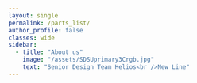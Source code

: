 ```yaml
---
layout: single
permalink: /parts_list/
author_profile: false
classes: wide
sidebar:
  - title: "About us"
    image: "/assets/SDSUprimary3Crgb.jpg"
    text: "Senior Design Team Helios<br />New Line"
---
```








